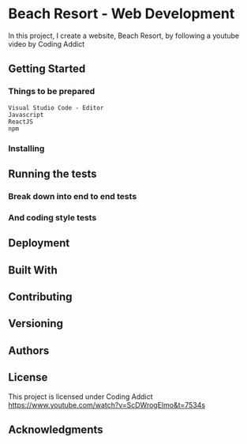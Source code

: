 # Beach Resort - Web Development 

In this project, I create a website, Beach Resort, by following a youtube video by Coding Addict


## Getting Started


### Things to be prepared
```
Visual Studio Code - Editor
Javascript
ReactJS
npm
```

### Installing


## Running the tests


### Break down into end to end tests


### And coding style tests


## Deployment


## Built With


## Contributing


## Versioning


## Authors


## License

This project is licensed under Coding Addict
https://www.youtube.com/watch?v=ScDWrogElmo&t=7534s

## Acknowledgments



